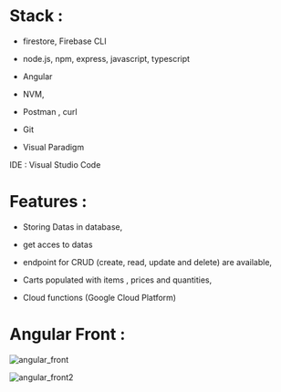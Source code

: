 # Stack :

- firestore, Firebase CLI

- node.js, npm, express, javascript, typescript

- Angular

- NVM,

- Postman , curl

- Git

- Visual Paradigm



IDE : Visual Studio Code


# Features :

- Storing Datas in database,

- get acces to datas

- endpoint for CRUD (create, read, update and delete) are available,

- Carts populated with items , prices and quantities,

- Cloud functions (Google Cloud Platform)


# Angular Front : 

![angular_front](https://user-images.githubusercontent.com/37714375/147220778-30cdeda9-749e-42bc-b004-98932203edce.JPG)

![angular_front2](https://user-images.githubusercontent.com/37714375/147220782-5d1e8185-4045-40fb-a761-595921c77996.JPG)

